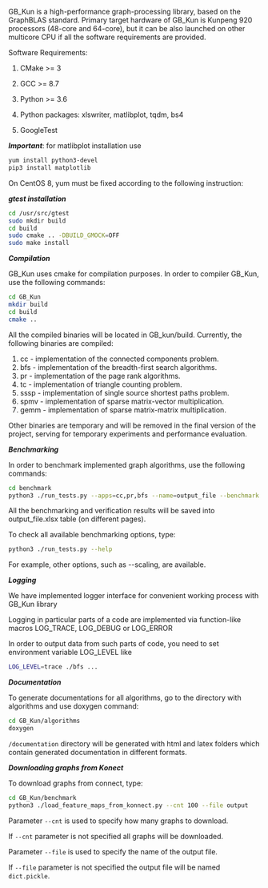 GB_Kun is a high-performance graph-processing library, based on the GraphBLAS standard. 
Primary target hardware of GB_Kun is Kunpeng 920 processors (48-core and 64-core), 
but it can be also launched on other multicore CPU if all the software requirements are provided. 

Software Requirements:

1. CMake >= 3

2. GCC >= 8.7

3. Python >= 3.6

4. Python packages: xlswriter, matlibplot, tqdm, bs4

5. GoogleTest

***Important***: for matlibplot installation use 

```bash
yum install python3-devel
pip3 install matplotlib
```


On CentOS 8, yum must be fixed according to the following instruction:  


***gtest installation***

```bash
cd /usr/src/gtest
sudo mkdir build
cd build
sudo cmake .. -DBUILD_GMOCK=OFF
sudo make install
```

***Compilation***

GB_Kun uses cmake for compilation purposes. In order to compiler GB_Kun, use the following commands:

```bash
cd GB_Kun
mkdir build
cd build
cmake ..
```

All the compiled binaries will be located in GB_kun/build. Currently, the following binaries are compiled:

1. cc - implementation of the connected components problem.
2. bfs - implementation of the breadth-first search algorithms.
3. pr - implementation of the page rank algorithms.
4. tc - implementation of triangle counting problem.
5. sssp - implementation of single source shortest paths problem.
5. spmv - implementation of sparse matrix-vector multiplication.
6. gemm - implementation of sparse matrix-matrix multiplication.

Other binaries are temporary and will be removed in the final version of the project, serving for temporary experiments and performance evaluation.

***Benchmarking***

In order to benchmark implemented graph algorithms, use the following commands:

```bash
cd benchmark
python3 ./run_tests.py --apps=cc,pr,bfs --name=output_file --benchmark --verify --mode=best
```

All the benchmarking and verification results will be saved into output_file.xlsx table (on different pages).

To check all available benchmarking options, type:

```bash
python3 ./run_tests.py --help
```

For example, other options, such as --scaling, are available.

***Logging***

We have implemented logger interface for convenient working process with GB_Kun library

Logging in particular parts of a code are implemented via function-like macros 
LOG_TRACE, LOG_DEBUG or LOG_ERROR

In order to output data from such parts of code, you need to set environment variable LOG_LEVEL like
```bash
LOG_LEVEL=trace ./bfs ...
```

***Documentation***

To generate documentations for all algorithms, go to the directory with algorithms and use doxygen command:
```bash
cd GB_Kun/algorithms
doxygen
```
```/documentation``` directory will be generated with html and latex folders which contain generated documentation in different formats.

***Downloading graphs from Konect***

To download graphs from connect, type:
```bash
cd GB_Kun/benchmark
python3 ./load_feature_maps_from_konnect.py --cnt 100 --file output
```
Parameter ```--cnt``` is used to specify how many graphs to download. 

If ```--cnt``` parameter is not specified all graphs will be downloaded.

Parameter ```--file``` is used to specify the name of the output file.

If ```--file``` parameter is not specified the output file will be named ```dict.pickle```.

